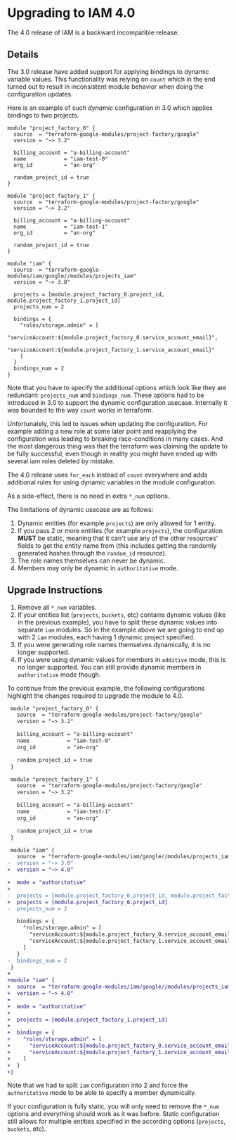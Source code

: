 # Upgrading to IAM 4.0

The 4.0 release of IAM is a backward incompatible release.

## Details

The 3.0 release have added support for applying bindings to dynamic variable values. This functionality was relying on `count` which
in the end turned out to result in inconsistent module behavior
when doing the configuration updates.

Here is an example of such *dynamic* configuration in 3.0
which applies bindings to two projects.

```hcl
module "project_factory_0" {
  source  = "terraform-google-modules/project-factory/google"
  version = "~> 3.2"

  billing_account = "a-billing-account"
  name            = "iam-test-0"
  org_id          = "an-org"

  random_project_id = true
}

module "project_factory_1" {
  source  = "terraform-google-modules/project-factory/google"
  version = "~> 3.2"

  billing_account = "a-billing-account"
  name            = "iam-test-1"
  org_id          = "an-org"

  random_project_id = true
}

module "iam" {
  source  = "terraform-google-modules/iam/google//modules/projects_iam"
  version = "~> 3.0"

  projects = [module.project_factory_0.project_id, module.project_factory_1.project_id]
  projects_num = 2

  bindings = {
    "roles/storage.admin" = [
      "serviceAccount:${module.project_factory_0.service_account_email}",
      "serviceAccount:${module.project_factory_1.service_account_email}"
    ]
  }
  bindings_num = 2
}
```

Note that you have to specify the additional options which look like
they are redundant: `projects_num` and `bindings_num`. These
options had to be introduced in 3.0 to support the dynamic configuration
usecase. Internally it was bounded to the way `count` works in terraform.

Unfortunately, this led to issues when updating the configuration.
For example adding a new role at some later point and reapplying the
configuration was leading to breaking race-conditions in many cases.
And the most dangerous thing was that the terraform was claiming the
update to be fully successful, even though in reality you might have
ended up with several iam roles deleted by mistake.

The 4.0 release uses `for_each` instead of `count` everywhere and adds
additional rules for using dynamic variables in the module configuration.

As a side-effect, there is no need in extra `*_num` options.

The limitations of dynamic usecase are as follows:

1. Dynamic entities (for example `projects`) are only allowed for 1 entity.
2. If you pass 2 or more entities (for example `projects`), the configuration **MUST** be static, meaning that it can't use any of the other resources' fields to get the entity name from (this includes getting the randomly generated hashes through the `random_id` resource).
3. The role names themselves can never be dynamic.
4. Members may only be dynamic in `authoritative` mode.

## Upgrade Instructions

1. Remove all `*_num` variables.
2. If your entities list (`projects`, `buckets`, etc) contains dynamic values (like in the previous example), you have to split these dynamic values into separate `iam` modules. So in the example above we are going to end up with 2 `iam` modules, each having 1 dynamic project specified.
3. If you were generating role names themselves dynamically, it is no longer supported.
4. If you were using dynamic values for members in `additive` mode, this is no longer supported. You can still provide dynamic members in `authoritative` mode though.

To continue from the previous example, the following configurations
highlight the changes required to upgrade the module to 4.0.

```diff
 module "project_factory_0" {
   source  = "terraform-google-modules/project-factory/google"
   version = "~> 3.2"

   billing_account = "a-billing-account"
   name            = "iam-test-0"
   org_id          = "an-org"

   random_project_id = true
 }

 module "project_factory_1" {
   source  = "terraform-google-modules/project-factory/google"
   version = "~> 3.2"

   billing_account = "a-billing-account"
   name            = "iam-test-1"
   org_id          = "an-org"

   random_project_id = true
 }

 module "iam" {
   source  = "terraform-google-modules/iam/google//modules/projects_iam"
-  version = "~> 3.0"
+  version = "~> 4.0"

+  mode = "authoritative"
+
-  projects = [module.project_factory_0.project_id, module.project_factory_1.project_id]
+  projects = [module.project_factory_0.project_id]
-  projects_num = 2

   bindings = {
     "roles/storage.admin" = [
       "serviceAccount:${module.project_factory_0.service_account_email}",
       "serviceAccount:${module.project_factory_1.service_account_email}"
     ]
   }
-  bindings_num = 2
 }
+
+module "iam" {
+  source  = "terraform-google-modules/iam/google//modules/projects_iam"
+  version = "~> 4.0"
+
+  mode = "authoritative"
+
+  projects = [module.project_factory_1.project_id]
+
+  bindings = {
+    "roles/storage.admin" = [
+      "serviceAccount:${module.project_factory_0.service_account_email}",
+      "serviceAccount:${module.project_factory_1.service_account_email}"
+    ]
+  }
+}
```

Note that we had to split `iam` configuration into 2 and force the
`authoritative` mode to be able to specify a member dynamically.

If your configuration is fully static, you will only need to remove
the `*_num` options and everything should work as it was before. Static
configuration still allows for multiple entities specified in the
according options (`projects`, `buckets`, etc).

